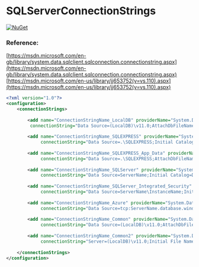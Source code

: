 # SQLServerConnectionStrings

[![NuGet](https://img.shields.io/nuget/vpre/SQLServerConnectionStrings.svg)](https://www.nuget.org/packages/SQLServerConnectionStrings)

### Reference:
[https://msdn.microsoft.com/en-gb/library/system.data.sqlclient.sqlconnection.connectionstring.aspx](https://msdn.microsoft.com/en-gb/library/system.data.sqlclient.sqlconnection.connectionstring.aspx)
[https://msdn.microsoft.com/en-us/library/jj653752(v=vs.110).aspx](https://msdn.microsoft.com/en-us/library/jj653752(v=vs.110).aspx)

``` XML
<?xml version="1.0"?>
<configuration>
    <connectionStrings>
      
        <add name="ConnectionStringName_LocalDB" providerName="System.Data.SqlClient"
         connectionString="Data Source=(LocalDB)\v11.0;AttachDbFileName=|DataDirectory|\DatabaseFileName.mdf;InitialCatalog=DatabaseName;Integrated Security=True;MultipleActiveResultSets=True" />
        
        <add name="ConnectionStringName_SQLEXPRESS" providerName="System.Data.SqlClient"
             connectionString="Data Source=.\SQLEXPRESS;Initial Catalog=DatabaseName;Integrated Security=True;MultipleActiveResultSets=True"  />
        
        <add name="ConnectionStringName_SQLEXPRESS_App_Data" providerName="System.Data.SqlClient"
             connectionString="Data Source=.\SQLEXPRESS;AttachDbFileName=|DataDirectory|\DatabaseFileName.mdf;Integrated Security=True;User Instance=True;MultipleActiveResultSets=True" />
        
        <add name="ConnectionStringName_SQLServer" providerName="System.Data.SqlClient"
             connectionString="Data Source=ServerName;Initial Catalog=DatabaseName;Integrated Security=False;User Id=userid;Password=password;MultipleActiveResultSets=True" />
        
        <add name="ConnectionStringName_SQLServer_Integrated_Security" providerName="System.Data.SqlClient"
             connectionString="Data Source=ServerName\InstanceName;Initial Catalog=DatabaseName;Integrated Security=True;MultipleActiveResultSets=True" />
        
        <add name="ConnectionStringName_Azure" providerName="System.Data.SqlClient"
             connectionString="Data Source=tcp:ServerName.database.windows.net,1433;Initial Catalog=DatabaseName;Integrated Security=False;User Id=username@servername;Password=password;Encrypt=True;TrustServerCertificate=False;MultipleActiveResultSets=True" />
        
        <add name="ConnectionStringName_Common" providerName="System.Data.SqlClient"
             connectionString="Data Source=(LocalDB)\v11.0;AttachDbFileName=|DataDirectory|\DatabaseFileName.mdf;InitialCatalog=DatabaseName;Integrated Security=True;MultipleActiveResultSets=True" />
        
        <add name="ConnectionStringName_Common2" providerName="System.Data.SqlClient"
             connectionString="Server=(LocalDB)\v11.0;Initial File Name=|DataDirectory|\DatabaseFileName.mdf;Database=DatabaseName;Trusted_Connection=True;MultipleActiveResultSets=True" />             
    
    </connectionStrings>
</configuration>
```
